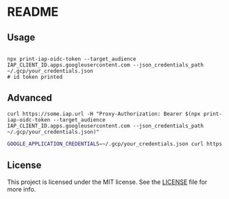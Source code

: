 # README

## Usage

<code>
npx print-iap-oidc-token --target_audience IAP_CLIENT_ID.apps.googleusercontent.com --json_credentials_path ~/.gcp/your_credentials.json
# id token printed
</code>

## Advanced

```
curl https://some.iap.url -H "Proxy-Authorization: Bearer $(npx print-iap-oidc-token --target_audience IAP_CLIENT_ID.apps.googleusercontent.com --json_credentials_path ~/.gcp/your_credentials.json)"
```

```bash
GOOGLE_APPLICATION_CREDENTIALS=~/.gcp/your_credentials.json curl https://some.iap.url -H "Proxy-Authorization: Bearer $(npx print-iap-oidc-token --target_audience IAP_CLIENT_ID.apps.googleusercontent.com)"
```

## License

This project is licensed under the MIT license. See the [LICENSE](LICENSE) file for more info.

<style>
pre {white-space: wrap !important}
</style>
